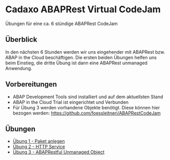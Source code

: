 # Cadaxo ABAPRest Virtual CodeJam
Übungen für eine ca. 6 stündige ABAPRest CodeJam

## Überblick
In den nächsten 6 Stunden werden wir uns eingehender mit ABAPRest bzw. ABAP in the Cloud beschäftigen. Die ersten beiden Übungen helfen uns beim Einstieg, die dritte Übung ist dann eine ABAPRest unmanaged Anwendung.

## Vorbereitungen
- ABAP Development Tools sind installiert und auf dem aktuellsten Stand
- ABAP in the Cloud Trial ist eingerichtet und Verbunden
- Für Übung 3 werden vorhandene Objekte benötigt. Diese können hier bezogen werden: https://github.com/foessleitnerj/ABAPRestCodeJam

## Übungen

* [Übung 1 - Paket anlegen](exercise/ex1/README.md)
* [Übung 2 - HTTP Service](exercise/ex2/README.md)
* [Übung 3 - ABAPRestful Unmanaged Object](exercise/ex3/readme.md)
